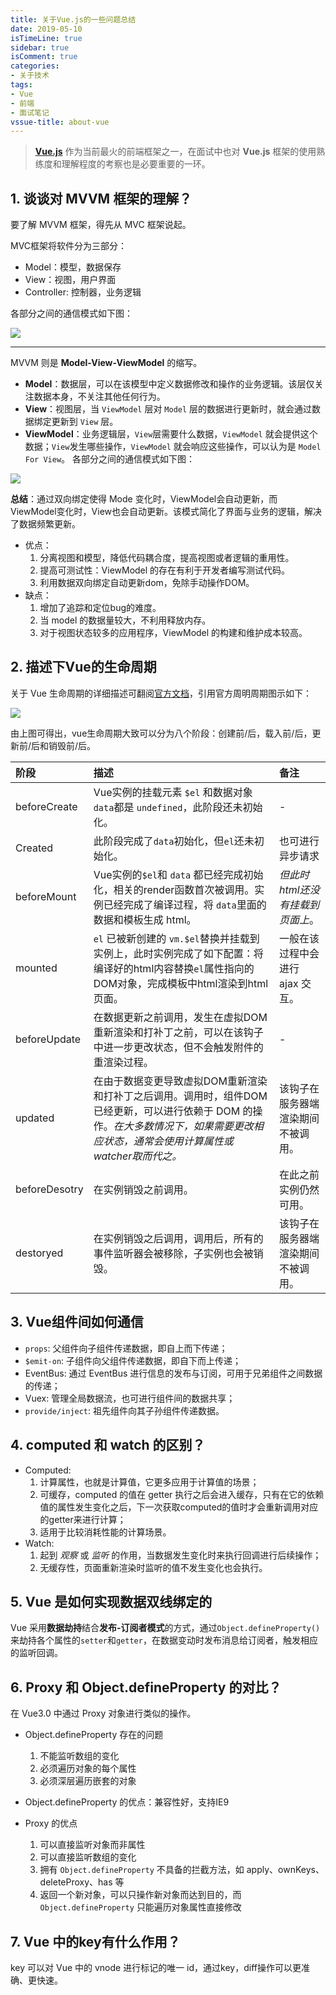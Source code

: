 ```yaml
---
title: 关于Vue.js的一些问题总结
date: 2019-05-10
isTimeLine: true
sidebar: true
isComment: true
categories: 
- 关于技术
tags: 
- Vue
- 前端
- 面试笔记
vssue-title: about-vue
---
```


> **[Vue.js](https://vuejs.org/)** 作为当前最火的前端框架之一，在面试中也对 **Vue.js** 框架的使用熟练度和理解程度的考察也是必要重要的一环。

## 1. 谈谈对 MVVM 框架的理解？

要了解 MVVM 框架，得先从 MVC 框架说起。

MVC框架将软件分为三部分：
* Model：模型，数据保存
* View：视图，用户界面
* Controller: 控制器，业务逻辑

各部分之间的通信模式如下图：

![](http://images.iamtaoxin.com/2019-07-27-mvc.png)

---
MVVM 则是 **Model-View-ViewModel** 的缩写。
* **Model**：数据层，可以在该模型中定义数据修改和操作的业务逻辑。该层仅关注数据本身，不关注其他任何行为。
* **View**：视图层，当 `ViewModel` 层对 `Model` 层的数据进行更新时，就会通过数据绑定更新到 `View` 层。
* **ViewModel**：业务逻辑层，`View`层需要什么数据，`ViewModel` 就会提供这个数据；`View`发生哪些操作，`ViewModel` 就会响应这些操作，可以认为是 `Model For View`。
各部分之间的通信模式如下图：

![](http://images.iamtaoxin.com/%E5%B1%8F%E5%B9%95%E5%BF%AB%E7%85%A7%202019-08-04%20%E4%B8%8B%E5%8D%881.41.12.png)

**总结**：通过双向绑定使得 Mode 变化时，ViewModel会自动更新，而 ViewModel变化时，View也会自动更新。该模式简化了界面与业务的逻辑，解决了数据频繁更新。
* 优点：
	1. 分离视图和模型，降低代码耦合度，提高视图或者逻辑的重用性。
	2. 提高可测试性：ViewModel 的存在有利于开发者编写测试代码。
	3. 利用数据双向绑定自动更新dom，免除手动操作DOM。
* 缺点：
	1. 增加了追踪和定位bug的难度。
	2. 当 model 的数据量较大，不利用释放内存。
	3. 对于视图状态较多的应用程序，ViewModel 的构建和维护成本较高。


## 2. 描述下Vue的生命周期

关于 Vue 生命周期的详细描述可翻阅[官方文档](https://cn.vuejs.org/v2/api/#%E9%80%89%E9%A1%B9-%E7%94%9F%E5%91%BD%E5%91%A8%E6%9C%9F%E9%92%A9%E5%AD%90)，引用官方周明周期图示如下：

![](https://cn.vuejs.org/images/lifecycle.png)

由上图可得出，vue生命周期大致可以分为八个阶段：创建前/后，载入前/后，更新前/后和销毁前/后。

|阶段| 描述|备注|
|:---|:---|:--|
|beforeCreate|Vue实例的挂载元素 `$el` 和数据对象 `data`都是 `undefined`，此阶段还未初始化。|-|
|Created|此阶段完成了`data`初始化，但`el`还未初始化。| 也可进行异步请求|
|beforeMount|Vue实例的`$el`和 `data` 都已经完成初始化，相关的render函数首次被调用。实例已经完成了编译过程，将 `data`里面的数据和模板生成 html。|*但此时html还没有挂载到页面上*。|
|mounted|`el` 已被新创建的 `vm.$el`替换并挂载到实例上，此时实例完成了如下配置：将编译好的html内容替换`el`属性指向的 DOM对象，完成模板中html渲染到html页面。|一般在该过程中会进行 ajax 交互。|
|beforeUpdate|在数据更新之前调用，发生在虚拟DOM重新渲染和打补丁之前，可以在该钩子中进一步更改状态，但不会触发附件的重渲染过程。|-|
|updated|在由于数据变更导致虚拟DOM重新渲染和打补丁之后调用。调用时，组件DOM已经更新，可以进行依赖于 DOM 的操作。*在大多数情况下，如果需要更改相应状态，通常会使用计算属性或watcher取而代之。*|该钩子在服务器端渲染期间不被调用。|
|beforeDesotry|在实例销毁之前调用。|在此之前实例仍然可用。|
|destoryed|在实例销毁之后调用，调用后，所有的事件监听器会被移除，子实例也会被销毁。|该钩子在服务器端渲染期间不被调用。|

## 3. Vue组件间如何通信

* `props`: 父组件向子组件传递数据，即自上而下传递；
* `$emit-on`: 子组件向父组件传递数据，即自下而上传递；
* EventBus: 通过 EventBus 进行信息的发布与订阅，可用于兄弟组件之间数据的传递；
* Vuex: 管理全局数据流，也可进行组件间的数据共享；
* `provide/inject`: 祖先组件向其子孙组件传递数据。

## 4. computed 和 watch 的区别？

* Computed:
	1. 计算属性，也就是计算值，它更多应用于计算值的场景；
	2. 可缓存，computed 的值在 getter 执行之后会进入缓存，只有在它的依赖值的属性发生变化之后，下一次获取computed的值时才会重新调用对应的getter来进行计算；
	3. 适用于比较消耗性能的计算场景。
* Watch:
	1. 起到 *观察* 或 *监听* 的作用，当数据发生变化时来执行回调进行后续操作；
	2. 无缓存性，页面重新渲染时监听的值不发生变化也会执行。

## 5. Vue 是如何实现数据双线绑定的

Vue 采用**数据劫持**结合**发布-订阅者模式**的方式，通过`Object.defineProperty()`来劫持各个属性的`setter`和`getter`，在数据变动时发布消息给订阅者，触发相应的监听回调。


## 6. Proxy 和 Object.defineProperty 的对比？

在 Vue3.0 中通过 Proxy 对象进行类似的操作。

* Object.defineProperty 存在的问题
	1. 不能监听数组的变化
	2. 必须遍历对象的每个属性
	3. 必须深层遍历嵌套的对象

* Object.defineProperty 的优点：兼容性好，支持IE9
* Proxy 的优点
	1. 可以直接监听对象而非属性
	2. 可以直接监听数组的变化
	3. 拥有 `Object.defineProperty` 不具备的拦截方法，如 apply、ownKeys、deleteProxy、has 等
	4. 返回一个新对象，可以只操作新对象而达到目的，而 `Object.defineProperty` 只能遍历对象属性直接修改

## 7. Vue 中的key有什么作用？

key 可以对 Vue 中的 vnode 进行标记的唯一 id，通过key，diff操作可以更准确、更快速。
